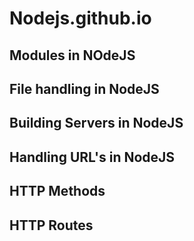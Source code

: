 # Nodejs.github.io
<h2>Modules in NOdeJS</h2>
<h2>File handling in NodeJS</h2>
<h2>Building Servers in NodeJS</h2>
<h2>Handling URL's in NodeJS</h2>
<h2>HTTP Methods</h2>
<h2>HTTP Routes</h2>












